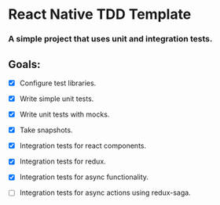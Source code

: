 # React Native TDD Template

### A simple project that uses unit and integration tests.

## Goals:

- [x] Configure test libraries.
- [x] Write simple unit tests.
- [x] Write unit tests with mocks.
- [x] Take snapshots. 
- [x] Integration tests for react components.
- [x] Integration tests for redux.
- [x] Integration tests for async functionality.
- [ ] Integration tests for async actions using redux-saga.


